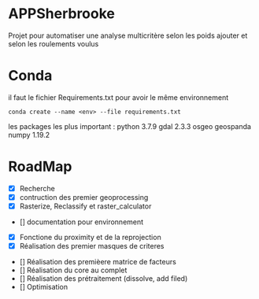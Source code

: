 # APPSherbrooke

Projet pour automatiser une analyse multicritère selon les poids ajouter et selon les roulements voulus

# Conda 
il faut le fichier Requirements.txt pour avoir le même environnement
    
```
conda create --name <env> --file requirements.txt
```
    
les packages les plus important :
python 3.7.9
gdal 2.3.3
osgeo
geospanda
numpy 1.19.2

# RoadMap 
- [x] Recherche
- [x] contruction des premier geoprocessing
- [x] Rasterize, Reclassify et raster_calculator
- [] documentation pour environnement
- [x] Fonctione du proximity et de la reprojection
- [x] Réalisation des premier masques de criteres
- [] Réalisation des premièere matrice de facteurs
- [] Réalisation du core au complet
- [] Réalisation des prétraitement (dissolve, add filed)
- [] Optimisation

